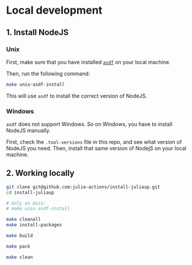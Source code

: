 # Local development

## 1. Install NodeJS

### Unix

First, make sure that you have installed [`asdf`](https://asdf-vm.com/) on your local machine.

Then, run the following command:

```bash
make unix-asdf-install
```

This will use `asdf` to install the correct version of NodeJS.

### Windows

`asdf` does not support Windows. So on Windows, you have to install NodeJS manually.

First, check the `.tool-versions` file in this repo, and see what version of NodeJS you need. Then, install that same version of NodejS on your local machine.

## 2. Working locally

```bash
git clone git@github.com:julia-actions/install-juliaup.git
cd install-juliaup

# Only on Unix:
# make unix-asdf-install

make cleanall
make install-packages

make build

make pack

make clean
```
